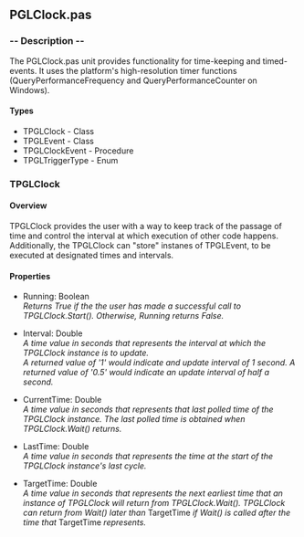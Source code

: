 
## PGLClock.pas

### -- Description --

The PGLClock.pas unit provides functionality for time-keeping and timed-events. It uses the platform's high-resolution timer functions (QueryPerformanceFrequency and QueryPerformanceCounter on Windows).

#### Types
- TPGLClock - Class
- TPGLEvent - Class
- TPGLClockEvent - Procedure
- TPGLTriggerType - Enum

### TPGLClock

#### Overview
TPGLClock provides the user with a way to keep track of the passage of time and control the interval at which execution of other code happens. Additionally, the TPGLClock can "store" instanes of TPGLEvent, to be executed at designated times and intervals.

#### Properties
- Running: Boolean  
  *Returns True if the the user has made a successful call to TPGLClock.Start(). Otherwise, Running returns False.*  
  
- Interval: Double  
  *A time value in seconds that represents the interval at which the TPGLClock instance is to update.  
  A returned value of '1' would indicate and update interval of 1 second. A returned value of '0.5' would indicate an update interval of half a second.*  
  
- CurrentTime: Double  
  *A time value in seconds that represents that last polled time of the TPGLClock instance. The last polled time is obtained when TPGLClock.Wait() returns.*  

- LastTime: Double  
  *A time value in seconds that represents the time at the start of the TPGLClock instance's last cycle.*  
  
- TargetTime: Double  
  *A time value in seconds that represents the next earliest time that an instance of TPGLClock will return from TPGLClock.Wait(). TPGLClock can return from Wait() later than* TargetTime *if Wait() is called after the time that* TargetTime *represents.*  
